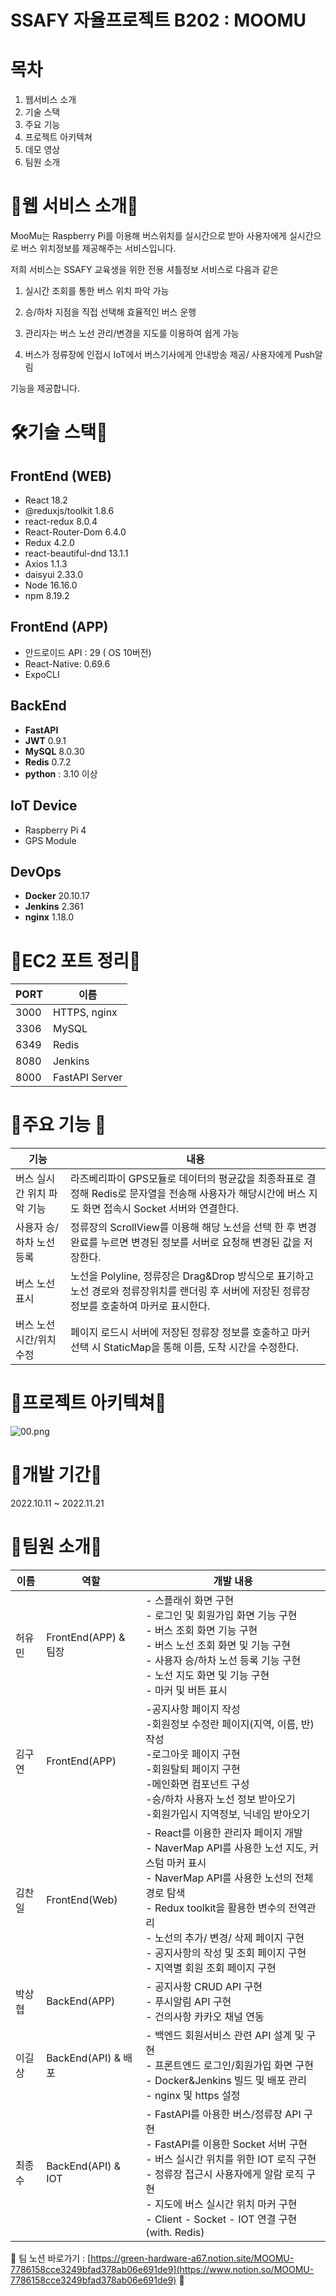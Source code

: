 # SSAFY 자율프로젝트 B202 : MOOMU

# 목차

1. 웹서비스 소개
2. 기술 스택
3. 주요 기능
4. 프로젝트 아키텍쳐
5. 데모 영상
6. 팀원 소개

# 🚌**웹 서비스 소개**🚌

MooMu는 Raspberry Pi를 이용해 버스위치를 실시간으로 받아 사용자에게 실시간으로 버스 위치정보를 제공해주는 서비스입니다.

저희 서비스는 SSAFY 교육생을 위한 전용 셔틀정보 서비스로 다음과 같은

1. 실시간 조회를 통한 버스 위치 파악 가능

2. 승/하차 지점을 직접 선택해 효율적인 버스 운행

3. 관리자는 버스 노선 관리/변경을 지도를 이용하여 쉽게 가능

4. 버스가 정류장에 인접시 IoT에서 버스기사에게 안내방송 제공/ 사용자에게 Push알림

기능을 제공합니다.

# 🛠기술 스택🚌

## FrontEnd (WEB)

-   React 18.2
-   @reduxjs/toolkit 1.8.6
-   react-redux 8.0.4
-   React-Router-Dom 6.4.0
-   Redux 4.2.0
-   react-beautiful-dnd 13.1.1
-   Axios 1.1.3
-   daisyui 2.33.0
-   Node 16.16.0
-   npm 8.19.2

## FrontEnd (APP)

-   안드로이드 API : 29 ( OS 10버전)
-   React-Native: 0.69.6
-   ExpoCLI

## BackEnd

-   **FastAPI**
-   **JWT** 0.9.1
-   **MySQL** 8.0.30
-   **Redis** 0.7.2
-   **python** : 3.10 이상

## IoT Device

-   Raspberry Pi 4
-   GPS Module

## DevOps

-   **Docker** 20.10.17
-   **Jenkins** 2.361
-   **nginx** 1.18.0

# 🚌**EC2 포트 정리**🚌

| PORT | 이름           |
| ---- | -------------- |
| 3000 | HTTPS, nginx   |
| 3306 | MySQL          |
| 6349 | Redis          |
| 8080 | Jenkins        |
| 8000 | FastAPI Server |

# 🚌**주요 기능** 🚌

| 기능                       | 내용                                                                                                                                                 |
| -------------------------- | ---------------------------------------------------------------------------------------------------------------------------------------------------- |
| 버스 실시간 위치 파악 기능 | 라즈베리파이 GPS모듈로 데이터의 평균값을 최종좌표로 결정해 Redis로 문자열을 전송해 사용자가 해당시간에 버스 지도 화면 접속시 Socket 서버와 연결한다. |
| 사용자 승/하차 노선 등록   | 정류장의 ScrollView를 이용해 해당 노선을 선택 한 후 변경완료를 누르면 변경된 정보를 서버로 요청해 변경된 값을 저장한다.                              |
| 버스 노선 표시             | 노선을 Polyline, 정류장은 Drag&Drop 방식으로 표기하고 노선 경로와 정류장위치를 랜더링 후 서버에 저장된 정류장 정보를 호출하여 마커로 표시한다.       |
| 버스 노선 시간/위치 수정   | 페이지 로드시 서버에 저장된 정류장 정보를 호출하고 마커 선택 시 StaticMap을 통해 이름, 도착 시간을 수정한다.                                         |

# 🚌프로젝트 아키텍쳐🚌

![00.png](img/image_89.png)

# 🚌개발 기간🚌

2022.10.11 ~ 2022.11.21

# 🚌팀원 소개🚌

| 이름 | 역할 | 개발 내용 |
| --- | --- | --- |
| 허유민 | FrontEnd(APP) & 팀장 | - 스플래쉬 화면 구현<br />  - 로그인 및 회원가입 화면 기능 구현 <br /> - 버스 조회 화면 기능 구현 <br />- 버스 노선 조회 화면 및 기능 구현<br />   - 사용자 승/하차 노선 등록 기능 구현<br />- 노선 지도 화면 및 기능 구현<br />   - 마커 및 버튼 표시 |
| 김구연 | FrontEnd(APP) | -공지사항 페이지 작성<br />-회원정보 수정란 페이지(지역, 이름, 반) 작성<br />-로그아웃 페이지 구현<br />-회원탈퇴 페이지 구현<br />-메인화면 컴포넌트 구성<br />-승/하차 사용자 노선 정보 받아오기<br />-회원가입시 지역정보, 닉네임 받아오기 |
| 김찬일 | FrontEnd(Web) | - React를 이용한 관리자 페이지 개발<br />- NaverMap API를 사용한 노선 지도, 커스텀 마커 표시<br />- NaverMap API를 사용한 노선의 전체 경로 탐색<br />- Redux toolkit을 활용한 변수의 전역관리<br />- 노선의 추가/ 변경/ 삭제 페이지 구현<br />- 공지사항의 작성 및 조회 페이지 구현<br />- 지역별 회원 조회 페이지 구현 |
| 박상협 | BackEnd(APP) | - 공지사항 CRUD API 구현<br />- 푸시알림 API 구현<br />- 건의사항 카카오 채널 연동 |
| 이길상 | BackEnd(API) & 배포 | - 백엔드 회원서비스 관련 API 설계 및 구현<br />- 프론트엔드 로그인/회원가입 화면 구현<br />- Docker&Jenkins 빌드 및 배포 관리<br />- nginx 및 https 설정 |
| 최종수 | BackEnd(API) & IOT | - FastAPI를 아용한 버스/정류장 API 구현<br />- FastAPI를 이용한 Socket 서버 구현<br />- 버스 실시간 위치를 위한 IOT 로직 구현<br />- 정류장 접근시 사용자에게 알람 로직 구현<br />- 지도에 버스 실시간 위치 마커 구현<br />- Client - Socket - IOT 연결 구현(with. Redis) |


🚌 팀 노션 바로가기 : [https://green-hardware-a67.notion.site/MOOMU-7786158cce3249bfad378ab06e691de9](https://www.notion.so/MOOMU-7786158cce3249bfad378ab06e691de9) 🚌
